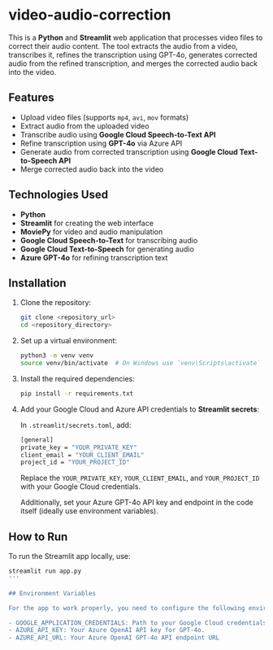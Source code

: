 # video-audio-correction

This is a **Python** and **Streamlit** web application that processes video files to correct their audio content. The tool extracts the audio from a video, transcribes it, refines the transcription using GPT-4o, generates corrected audio from the refined transcription, and merges the corrected audio back into the video.

## Features
- Upload video files (supports `mp4`, `avi`, `mov` formats)
- Extract audio from the uploaded video
- Transcribe audio using **Google Cloud Speech-to-Text API**
- Refine transcription using **GPT-4o** via Azure API
- Generate audio from corrected transcription using **Google Cloud Text-to-Speech API**
- Merge corrected audio back into the video

## Technologies Used
- **Python**
- **Streamlit** for creating the web interface
- **MoviePy** for video and audio manipulation
- **Google Cloud Speech-to-Text** for transcribing audio
- **Google Cloud Text-to-Speech** for generating audio
- **Azure GPT-4o** for refining transcription text

## Installation

1. Clone the repository:

    ```bash
    git clone <repository_url>
    cd <repository_directory>
    ```

2. Set up a virtual environment:

    ```bash
    python3 -m venv venv
    source venv/bin/activate  # On Windows use `venv\Scripts\activate`
    ```

3. Install the required dependencies:

    ```bash
    pip install -r requirements.txt
    ```

4. Add your Google Cloud and Azure API credentials to **Streamlit secrets**:

    In `.streamlit/secrets.toml`, add:

    ```bash
    [general]
    private_key = "YOUR_PRIVATE_KEY"
    client_email = "YOUR_CLIENT_EMAIL"
    project_id = "YOUR_PROJECT_ID"
    ```
   
    Replace the `YOUR_PRIVATE_KEY`, `YOUR_CLIENT_EMAIL`, and `YOUR_PROJECT_ID` with your Google Cloud credentials.

    Additionally, set your Azure GPT-4o API key and endpoint in the code itself (ideally use environment variables).

## How to Run

To run the Streamlit app locally, use:

```bash
streamlit run app.py
'''

## Environment Variables

For the app to work properly, you need to configure the following environment variables:

- GOOGLE_APPLICATION_CREDENTIALS: Path to your Google Cloud credentials file or use the private key setup in the Streamlit secrets.
- AZURE_API_KEY: Your Azure OpenAI API key for GPT-4o.
- AZURE_API_URL: Your Azure OpenAI GPT-4o API endpoint URL
